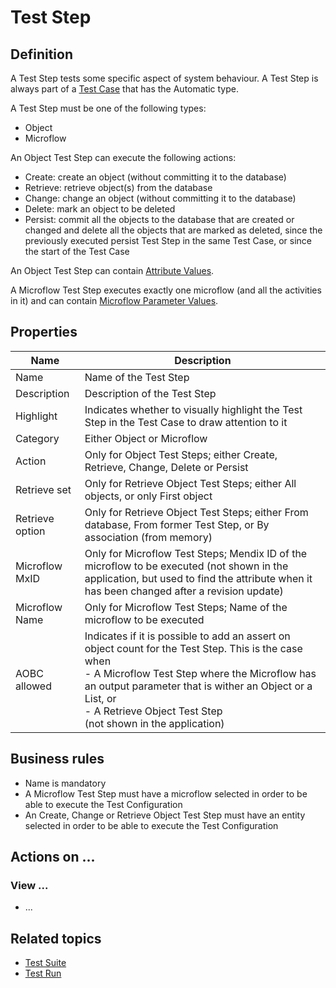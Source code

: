 # Test Step

## Definition

A Test Step tests some specific aspect of system behaviour. A Test Step is always part of a [Test Case](test-case) that has the Automatic type.

A Test Step must be one of the following types:
- Object
- Microflow

An Object Test Step can execute the following actions:
- Create: create an object (without committing it to the database)
- Retrieve: retrieve object(s) from the database
- Change: change an object (without committing it to the database)
- Delete: mark an object to be deleted 
- Persist: commit all the objects to the database that are created or changed and delete all the objects that are marked as deleted, since the previously executed persist Test Step in the same Test Case, or since the start of the Test Case

An Object Test Step can contain [Attribute Values](attribute-value). 

A Microflow Test Step executes exactly one microflow (and all the activities in it) and can contain [Microflow Parameter Values](microflow-parameter-value).

## Properties
| Name | Description |
| ----------- | ----------- |
| Name | Name of the Test Step |
| Description | Description of the Test Step |
| Highlight | Indicates whether to visually highlight the Test Step in the Test Case to draw attention to it |
| Category | Either Object or Microflow |
| Action | Only for Object Test Steps; either Create, Retrieve, Change, Delete or Persist |
| Retrieve set | Only for Retrieve Object Test Steps; either All objects, or only First object |
| Retrieve option | Only for Retrieve Object Test Steps; either From database, From former Test Step, or By association (from memory) |
| Microflow MxID | Only for Microflow Test Steps; Mendix ID of the microflow to be executed (not shown in the application, but used to find the attribute when it has been changed after a revision update) |
| Microflow Name | Only for Microflow Test Steps; Name of the microflow to be executed |
| AOBC allowed | Indicates if it is possible to add an assert on object count for the Test Step. This is the case when <br /> - A Microflow Test Step where the Microflow has an output parameter that is wither an Object or a List, or <br /> - A Retrieve Object Test Step  <br /> (not shown in the application) |

## Business rules
- Name is mandatory
- A Microflow Test Step must have a microflow selected in order to be able to execute the Test Configuration  
- An Create, Change or Retrieve Object Test Step must have an entity selected in order to be able to execute the Test Configuration  

## Actions on ...

### View ...
- ...

## Related topics
- [Test Suite](test-suite)
- [Test Run](test-run)
